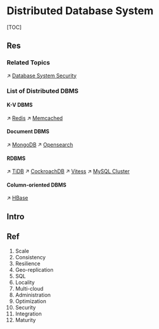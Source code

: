 # Distributed Database System

[TOC]



## Res
### Related Topics
↗ [Database System Security](../../../../CyberSecurity/System%20Security/Database%20System%20Security/Database%20System%20Security.md)


### List of Distributed DBMS
#### K-V DBMS
↗ [Redis](../../../../🔑%20CS%20Core/🍕%20Database%20System/👔%20DBMS/Key-Value%20DBMS/Redis/Redis.md)
↗ [Memcached](../../../../🔑%20CS%20Core/🍕%20Database%20System/👔%20DBMS/Key-Value%20DBMS/Memcached/Memcached.md)

#### Document DBMS
↗ [MongoDB](../../../../🔑%20CS%20Core/🍕%20Database%20System/👔%20DBMS/Document%20Database/MongoDB/MongoDB.md)
↗ [Opensearch](../../../../Software%20Engineering/☁️%20Cloud%20Computing%20&%20Cloud%20Native/Dev(Sec)Ops%20(Application%20Level%20Engineering)/🛬%20Continuous%20Delivery/Observability%20&%20Analysis/Logging/Opensearch/Opensearch.md)

#### RDBMS
↗ [TiDB](../../../../🔑%20CS%20Core/🍕%20Database%20System/👔%20DBMS/RDBMS%20(Relational)/TiDB/TiDB.md)
↗ [CockroachDB](../../../../🔑%20CS%20Core/🍕%20Database%20System/👔%20DBMS/RDBMS%20(Relational)/CockroachDB/CockroachDB.md)
↗ [Vitess](../../../../🔑%20CS%20Core/🍕%20Database%20System/👔%20DBMS/RDBMS%20(Relational)/Vitess/Vitess.md)
↗ [MySQL Cluster](../../../../🔑%20CS%20Core/🍕%20Database%20System/👔%20DBMS/RDBMS%20(Relational)/MySQL%20Cluster/MySQL%20Cluster.md)

#### Column-oriented DBMS
↗ [HBase](../../../../🔑%20CS%20Core/🍕%20Database%20System/👔%20DBMS/Column%20Oriented%20Database/Hbase/HBase.md)



## Intro


## Ref
[👍 What is distributed SQL? An evolution of the database]: https://www.cockroachlabs.com/blog/what-is-distributed-sql/
1. Scale
2. Consistency
3. Resilience
4. Geo-replication
5. SQL
6. Locality
7. Multi-cloud
8. Administration
9. Optimization
10. Security
11. Integration
12. Maturity
